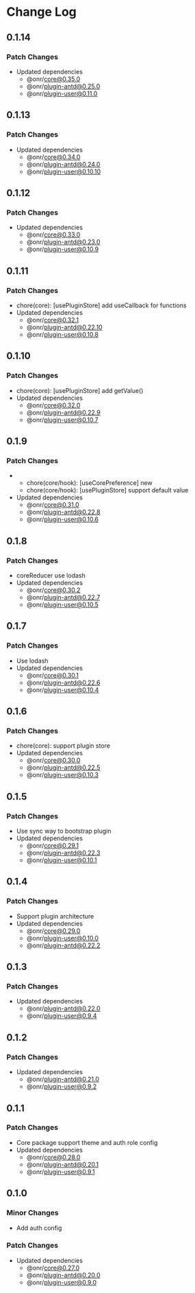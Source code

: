 # Change Log

## 0.1.14

### Patch Changes

- Updated dependencies
  - @onr/core@0.35.0
  - @onr/plugin-antd@0.25.0
  - @onr/plugin-user@0.11.0

## 0.1.13

### Patch Changes

- Updated dependencies
  - @onr/core@0.34.0
  - @onr/plugin-antd@0.24.0
  - @onr/plugin-user@0.10.10

## 0.1.12

### Patch Changes

- Updated dependencies
  - @onr/core@0.33.0
  - @onr/plugin-antd@0.23.0
  - @onr/plugin-user@0.10.9

## 0.1.11

### Patch Changes

- chore(core): [usePluginStore] add useCallback for functions
- Updated dependencies
  - @onr/core@0.32.1
  - @onr/plugin-antd@0.22.10
  - @onr/plugin-user@0.10.8

## 0.1.10

### Patch Changes

- chore(core): [usePluginStore] add getValue()
- Updated dependencies
  - @onr/core@0.32.0
  - @onr/plugin-antd@0.22.9
  - @onr/plugin-user@0.10.7

## 0.1.9

### Patch Changes

- - chore(core/hook): [useCorePreference] new
  - chore(core/hook): [usePluginStore] support default value
- Updated dependencies
  - @onr/core@0.31.0
  - @onr/plugin-antd@0.22.8
  - @onr/plugin-user@0.10.6

## 0.1.8

### Patch Changes

- coreReducer use lodash
- Updated dependencies
  - @onr/core@0.30.2
  - @onr/plugin-antd@0.22.7
  - @onr/plugin-user@0.10.5

## 0.1.7

### Patch Changes

- Use lodash
- Updated dependencies
  - @onr/core@0.30.1
  - @onr/plugin-antd@0.22.6
  - @onr/plugin-user@0.10.4

## 0.1.6

### Patch Changes

- chore(core): support plugin store
- Updated dependencies
  - @onr/core@0.30.0
  - @onr/plugin-antd@0.22.5
  - @onr/plugin-user@0.10.3

## 0.1.5

### Patch Changes

- Use sync way to bootstrap plugin
- Updated dependencies
  - @onr/core@0.29.1
  - @onr/plugin-antd@0.22.3
  - @onr/plugin-user@0.10.1

## 0.1.4

### Patch Changes

- Support plugin architecture
- Updated dependencies
  - @onr/core@0.29.0
  - @onr/plugin-user@0.10.0
  - @onr/plugin-antd@0.22.2

## 0.1.3

### Patch Changes

- Updated dependencies
  - @onr/plugin-antd@0.22.0
  - @onr/plugin-user@0.9.4

## 0.1.2

### Patch Changes

- Updated dependencies
  - @onr/plugin-antd@0.21.0
  - @onr/plugin-user@0.9.2

## 0.1.1

### Patch Changes

- Core package support theme and auth role config
- Updated dependencies
  - @onr/core@0.28.0
  - @onr/plugin-antd@0.20.1
  - @onr/plugin-user@0.9.1

## 0.1.0

### Minor Changes

- Add auth config

### Patch Changes

- Updated dependencies
  - @onr/core@0.27.0
  - @onr/plugin-antd@0.20.0
  - @onr/plugin-user@0.9.0

